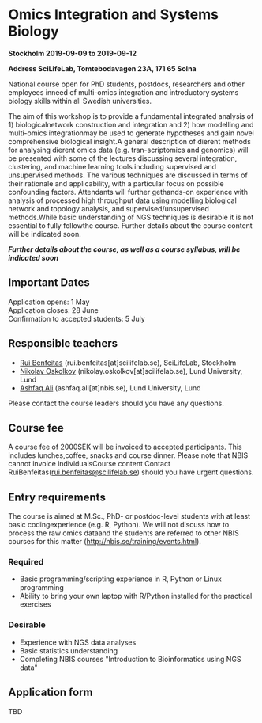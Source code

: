 # Omics Integration and Systems Biology 
**Stockholm 2019-09-09 to 2019-09-12**

**Address SciLifeLab, Tomtebodavagen 23A, 171 65 Solna**

National course open for PhD students, postdocs, researchers and other employees inneed of multi-omics integration and introductory systems biology skills within all Swedish universities.

The aim of this workshop is to provide a fundamental integrated analysis of 1) biologicalnetwork construction and integration and 2) how modelling and multi-omics integrationmay be used to generate hypotheses and gain novel comprehensive biological insight.A general description of dierent methods for analysing dierent omics data (e.g. tran-scriptomics and genomics) will be presented with some of the lectures discussing several integration, clustering, and machine learning tools including supervised and unsupervised methods. 
The various techniques are discussed in terms of their rationale and applicability, with a particular focus on possible confounding factors. Attendants will further gethands-on experience with analysis of processed high throughput data using modelling,biological network and topology analysis, and supervised/unsupervised methods.While basic understanding of NGS techniques is desirable it is not essential to fully followthe course. Further details about the course content will be indicated soon. 

***Further details about the course, as well as a course syllabus, will be indicated soon***


## Important Dates
Application opens: 1 May  
Application closes: 28 June  
Confirmation to accepted students: 5 July  

## Responsible teachers
- [Rui Benfeitas](https://nbis.se/about/staff/rui-benfeitas) (rui.benfeitas[at]scilifelab.se), SciLifeLab, Stockholm
- [Nikolay Oskolkov](https://nbis.se/about/staff/nikolay-oskolkov) (nikolay.oskolkov[at]scilifelab.se), Lund University, Lund
- [Ashfaq Ali](https://nbis.se/about/staff/ashfaq-ali/) (ashfaq.ali[at]nbis.se), Lund University, Lund

Please contact the course leaders should you have any questions.

## Course fee
A course fee of 2000SEK will be invoiced to accepted participants. This includes lunches,coffee, snacks and course dinner. Please note that NBIS cannot invoice individualsCourse content
Contact RuiBenfeitas(rui.benfeitas@scilifelab.se) should you have urgent questions.

## Entry requirements
The course is aimed at M.Sc., PhD- or postdoc-level students with at least basic codingexperience (e.g.  R, Python).  We will not discuss how to process the raw omics dataand the students are referred to other NBIS courses for this matter (http://nbis.se/training/events.html). 

### Required
- Basic programming/scripting experience in R, Python or Linux programming
- Ability to bring your own laptop with R/Python installed for the practical exercises

### Desirable
- Experience with NGS data analyses
- Basic statistics understanding
- Completing NBIS courses "Introduction to Bioinformatics using NGS data"

## Application form
TBD

